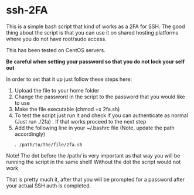 # ssh-2FA
This is a simple bash script that kind of works as a 2FA for SSH. The good thing about the script is that you can use it on shared hosting platforms where you do not have root/sudo access.

This has been tested on CentOS servers.

**Be careful when setting your password so that you do not lock your self out**

In order to set that it up just follow these steps here:

1. Upload the file to your home folder
2. Change the password in the script to the password that you would like to use
3. Make the file executable (chmod +x 2fa.sh)
4. To test the script just run it and check if you can authenticate as normal (Just run ./2fa) . If that works proceed to the next step
5. Add the following line in your ~/.bashrc file (Note, update the path accordingly)

```
   . /path/to/the/file/2fa.sh
```
Note! The dot before the /path/ is very important as that way you will be running the script in the same shell! Without the dot the script would not work

That is pretty much it, after that you will be prompted for a password after your actual SSH auth is completed.
